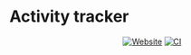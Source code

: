 # Activity tracker

<div align="center">

  [![Website](https://img.shields.io/badge/Live_Website-BB46FF)](https://crono-web.firebaseapp.com)
  [![CI](https://github.com/TacticalCamel/crono-web/actions/workflows/firebase-hosting-merge.yml/badge.svg?event=push)](https://github.com/TacticalCamel/crono-web/actions/workflows)
  
</div>

